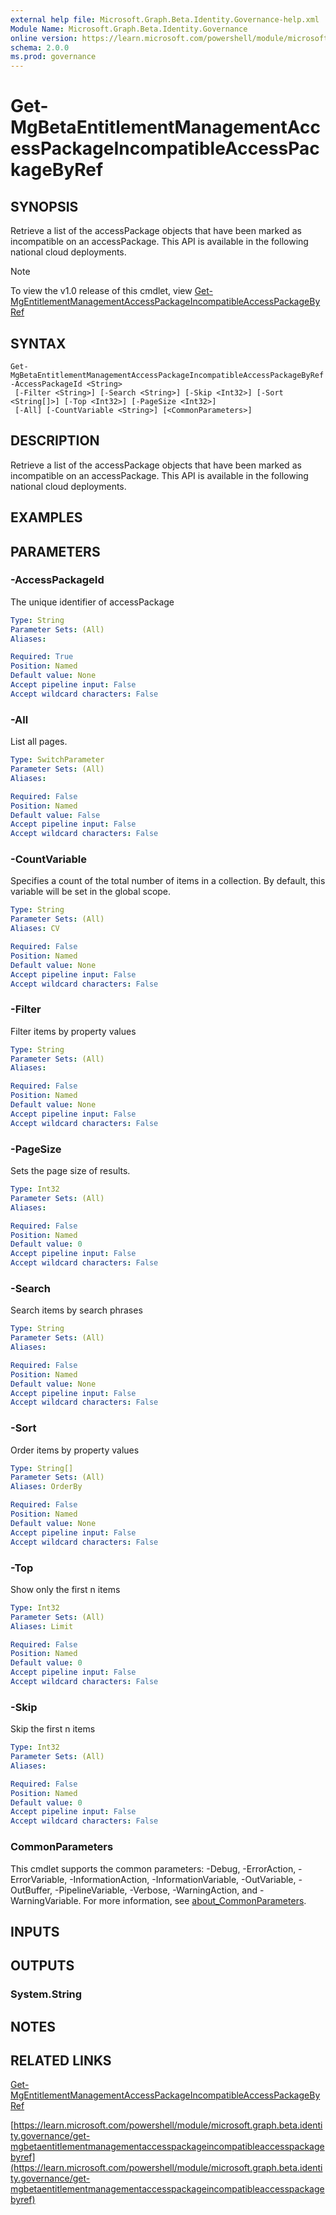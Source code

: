 ```yaml
---
external help file: Microsoft.Graph.Beta.Identity.Governance-help.xml
Module Name: Microsoft.Graph.Beta.Identity.Governance
online version: https://learn.microsoft.com/powershell/module/microsoft.graph.beta.identity.governance/get-mgbetaentitlementmanagementaccesspackageincompatibleaccesspackagebyref
schema: 2.0.0
ms.prod: governance
---
```


# Get-MgBetaEntitlementManagementAccessPackageIncompatibleAccessPackageByRef

## SYNOPSIS
Retrieve a list of the accessPackage objects that have been marked as incompatible on an accessPackage.
 This API is available in the following national cloud deployments.

> [!NOTE]
> To view the v1.0 release of this cmdlet, view [Get-MgEntitlementManagementAccessPackageIncompatibleAccessPackageByRef](/powershell/module/Microsoft.Graph.Identity.Governance/Get-MgEntitlementManagementAccessPackageIncompatibleAccessPackageByRef?view=graph-powershell-1.0)

## SYNTAX

```
Get-MgBetaEntitlementManagementAccessPackageIncompatibleAccessPackageByRef -AccessPackageId <String>
 [-Filter <String>] [-Search <String>] [-Skip <Int32>] [-Sort <String[]>] [-Top <Int32>] [-PageSize <Int32>]
 [-All] [-CountVariable <String>] [<CommonParameters>]
```

## DESCRIPTION
Retrieve a list of the accessPackage objects that have been marked as incompatible on an accessPackage.
 This API is available in the following national cloud deployments.

## EXAMPLES

## PARAMETERS

### -AccessPackageId
The unique identifier of accessPackage

```yaml
Type: String
Parameter Sets: (All)
Aliases:

Required: True
Position: Named
Default value: None
Accept pipeline input: False
Accept wildcard characters: False
```

### -All
List all pages.

```yaml
Type: SwitchParameter
Parameter Sets: (All)
Aliases:

Required: False
Position: Named
Default value: False
Accept pipeline input: False
Accept wildcard characters: False
```

### -CountVariable
Specifies a count of the total number of items in a collection.
By default, this variable will be set in the global scope.

```yaml
Type: String
Parameter Sets: (All)
Aliases: CV

Required: False
Position: Named
Default value: None
Accept pipeline input: False
Accept wildcard characters: False
```

### -Filter
Filter items by property values

```yaml
Type: String
Parameter Sets: (All)
Aliases:

Required: False
Position: Named
Default value: None
Accept pipeline input: False
Accept wildcard characters: False
```

### -PageSize
Sets the page size of results.

```yaml
Type: Int32
Parameter Sets: (All)
Aliases:

Required: False
Position: Named
Default value: 0
Accept pipeline input: False
Accept wildcard characters: False
```

### -Search
Search items by search phrases

```yaml
Type: String
Parameter Sets: (All)
Aliases:

Required: False
Position: Named
Default value: None
Accept pipeline input: False
Accept wildcard characters: False
```

### -Sort
Order items by property values

```yaml
Type: String[]
Parameter Sets: (All)
Aliases: OrderBy

Required: False
Position: Named
Default value: None
Accept pipeline input: False
Accept wildcard characters: False
```

### -Top
Show only the first n items

```yaml
Type: Int32
Parameter Sets: (All)
Aliases: Limit

Required: False
Position: Named
Default value: 0
Accept pipeline input: False
Accept wildcard characters: False
```

### -Skip
Skip the first n items

```yaml
Type: Int32
Parameter Sets: (All)
Aliases:

Required: False
Position: Named
Default value: 0
Accept pipeline input: False
Accept wildcard characters: False
```

### CommonParameters
This cmdlet supports the common parameters: -Debug, -ErrorAction, -ErrorVariable, -InformationAction, -InformationVariable, -OutVariable, -OutBuffer, -PipelineVariable, -Verbose, -WarningAction, and -WarningVariable. For more information, see [about_CommonParameters](http://go.microsoft.com/fwlink/?LinkID=113216).

## INPUTS

## OUTPUTS

### System.String
## NOTES

## RELATED LINKS
[Get-MgEntitlementManagementAccessPackageIncompatibleAccessPackageByRef](/powershell/module/Microsoft.Graph.Identity.Governance/Get-MgEntitlementManagementAccessPackageIncompatibleAccessPackageByRef?view=graph-powershell-1.0)

[https://learn.microsoft.com/powershell/module/microsoft.graph.beta.identity.governance/get-mgbetaentitlementmanagementaccesspackageincompatibleaccesspackagebyref](https://learn.microsoft.com/powershell/module/microsoft.graph.beta.identity.governance/get-mgbetaentitlementmanagementaccesspackageincompatibleaccesspackagebyref)

